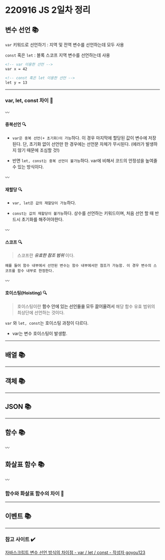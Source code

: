 # 220916 JS 2일차 정리

## 변수 선언 📚

`var` 키워드로 선언하기 : 지역 및 전역 변수를 선언하는데 모두 사용

`const` 혹은 `let` : 블록 스코프 지역 변수를 선언하는데 사용

```html
<!-- var 이용한 선언 -->
var x = 42

<!-- const 혹은 let 이용한 선언 -->
let y = 13
```

----

### var, let, const 차이 💬

〰️

#### 중복선언 🔍

* `var은 중복 선언(+ 초기화)이 가능`하다. 이 경우 마지막에 할당된 값이 변수에 저장된다. 단, 초기화 없이 선언만 한 경우에는 선언문 자체가 무시된다. (에러가 발생하지 않기 때문에 조심할 것!)

* 반면 `let, const는 중복 선언이 불가능`하다. var에 비해서 코드의 안정성을 높여줄 수 있는 방식이다.

〰️

#### 재할당 🔍

* `var, let은 값의 재할당이 가능`하다.

* `const는 값의 재할당이 불가능`하다. 상수를 선언하는 키워드이며, 처음 선언 할 때 반드시 초기화를 해주어야한다.

〰️

#### 스코프 🔍

> 스코프란 ***유효한 참조 범위*** 이다.


`예를 들어 함수 내부에서 선언된 변수는 함수 내부에서만 참조가 가능함.
 이 경우 변수의 스코프를 함수 내부로 한정한다.`

〰️

#### 호이스팅(Hoisting) 🔍

> 호이스팅이란 **함수 안에 있는 선언들을 모두 끌어올려서** 해당 함수 유효 범위의 최상단에 선언하는 것이다.

`var` 와 `let, const`는 호이스팅 과정이 다르다.

* var는 변수 호이스팅이 발생함.

----
## 배열 📚
----
## 객체 📚
----
## JSON 📚
----
## 함수 📚
〰️
## 화살표 함수 📚
〰️
### 함수와 화살표 함수의 차이 💬
----
## 이벤트 📚



-----
### 참고 사이트 ✔️

[자바스크립트 변수 선언 방식의 차이점 - var / let / const - 작성자 goyou123](https://velog.io/@goyou123/%EC%9E%90%EB%B0%94%EC%8A%A4%ED%81%AC%EB%A6%BD%ED%8A%B8-%EB%B3%80%EC%88%98-%EC%84%A0%EC%96%B8-%EB%B0%A9%EC%8B%9D%EC%9D%98-%EC%B0%A8%EC%9D%B4%EC%A0%90-var-let-const)